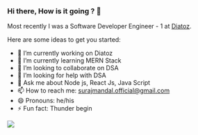 ### Hi there, How is it going ? 👋
Most recently I was a Software Developer Engineer - 1  at [Diatoz](https://diatoz.com/).


Here are some ideas to get you started:

- 🔭 I’m currently working on Diatoz
- 🌱 I’m currently learning MERN Stack
- 👯 I’m looking to collaborate on DSA
- 🤔 I’m looking for help with DSA
- 💬 Ask me about  Node js, React Js, Java Script
- 📫 How to reach me: surajmandal.official@gmail.com
- 😄 Pronouns: he/his
- ⚡ Fun fact: Thunder begin

<a href="https://github.com/suraj69">
  <img align="center" src="https://github-readme-stats.vercel.app/api/top-langs/?username=suraj69&title_color=ffffff&text_color=c9cacc&icon_color=2bbc8a&bg_color=1d1f21" />
</a>
